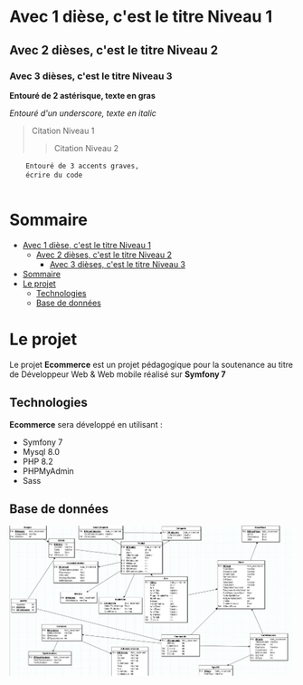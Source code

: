 # Avec 1 dièse, c'est le titre Niveau 1

## Avec 2 dièses, c'est le titre Niveau 2

### Avec 3 dièses, c'est le titre Niveau 3

**Entouré de 2 astérisque, texte en gras**

_Entouré d'un underscore, texte en italic_

> Citation Niveau 1
>> Citation Niveau 2


```
    Entouré de 3 accents graves,
    écrire du code


```


# Sommaire
- [Avec 1 dièse, c'est le titre Niveau 1](#avec-1-dièse-cest-le-titre-niveau-1)
  - [Avec 2 dièses, c'est le titre Niveau 2](#avec-2-dièses-cest-le-titre-niveau-2)
    - [Avec 3 dièses, c'est le titre Niveau 3](#avec-3-dièses-cest-le-titre-niveau-3)
- [Sommaire](#sommaire)
- [Le projet](#le-projet)
  - [Technologies](#technologies)
  - [Base de données](#base-de-données)


# Le projet

Le projet **Ecommerce** est un projet pédagogique pour la soutenance au titre de Développeur Web & Web mobile réalisé sur **Symfony 7** 

## Technologies

**Ecommerce** sera développé en utilisant :

- Symfony 7
- Mysql 8.0
- PHP 8.2
- PHPMyAdmin
- Sass


## Base de données

![Database](assets/images/project/mcd.jpg)